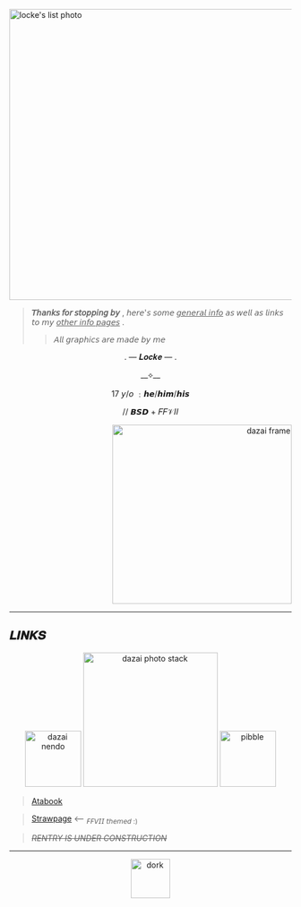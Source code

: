 <p align="left">
    <img width="520" src="https://github.com/user-attachments/assets/f2aefb64-25e7-442c-8f17-12cf28658401" alt="locke's list photo">
</p>

> **𝘛𝘩𝘢𝘯𝘬𝘴 𝘧𝘰𝘳 𝘴𝘵𝘰𝘱𝘱𝘪𝘯𝘨 𝘣𝘺** , 𝘩𝘦𝘳𝘦'𝘴 𝘴𝘰𝘮𝘦 <ins>𝘨𝘦𝘯𝘦𝘳𝘢𝘭 𝘪𝘯𝘧𝘰</ins> 𝘢𝘴 𝘸𝘦𝘭𝘭 𝘢𝘴 𝘭𝘪𝘯𝘬𝘴 𝘵𝘰 𝘮𝘺 <ins>𝘰𝘵𝘩𝘦𝘳 𝘪𝘯𝘧𝘰 𝘱𝘢𝘨𝘦𝘴</ins> .
>> *𝘈𝘭𝘭 𝘨𝘳𝘢𝘱𝘩𝘪𝘤𝘴 𝘢𝘳𝘦 𝘮𝘢𝘥𝘦 𝘣𝘺 𝘮𝘦* 

<p align="center">
              . —      𝑳𝒐𝒄𝒌𝒆    — .
</p>
<p align="center">
__⟡__  
</p>
<p align="center">
            17 𝘺/𝘰   ﹕𝙝𝙚/𝙝𝙞𝙢/𝙝𝙞𝙨  
</p>
<p align="center">
// 𝘽𝙎𝘿 + 𝐹𝐹𝒱𝐼𝐼
<p align="right">
    <img width="320" src="https://github.com/user-attachments/assets/adb3eb5b-9568-455b-ada9-005f27ce93a8" alt="dazai frame">
</p>

***
## 𝑳𝑰𝑵𝑲𝑺 
<p align="center">
  <img width="100" src="https://github.com/user-attachments/assets/187df6be-e6ca-4fab-a5b1-26de5d1858de" alt="dazai nendo">
    <img width="240" src="https://github.com/user-attachments/assets/aeff433e-6552-40c5-91e8-7b996cdad312" alt="dazai photo stack">
  <img width="100" src="https://github.com/user-attachments/assets/47056f17-5d36-4752-bba6-8f8586587518" alt="pibble">
</p>

> [Atabook](https://loosestrifes.atabook.org/)
>

> [Strawpage](https://loosestrifes.straw.page/) <-- <sub>𝘍𝘍𝘝𝘐𝘐 𝘵𝘩𝘦𝘮𝘦𝘥 :)</sub>
>

> *~~RENTRY IS UNDER CONSTRUCTION~~*
>

***
<p align="center">
    <img width="70" src="https://github.com/user-attachments/assets/618b5766-368f-4b8b-ad09-dfd8a7763284" alt="dork">
</p>
<!--
**loosestrifes/loosestrifes** is a ✨ _special_ ✨ repository because its `README.md` (this file) appears on your GitHub profile.

Here are some ideas to get you started:

- 🔭 I’m currently working on ...
- 🌱 I’m currently learning ...
- 👯 I’m looking to collaborate on ...
- 🤔 I’m looking for help with ...
- 💬 Ask me about ...
- 📫 How to reach me: ...
- 😄 Pronouns: ...
- ⚡ Fun fact: ...
-->
